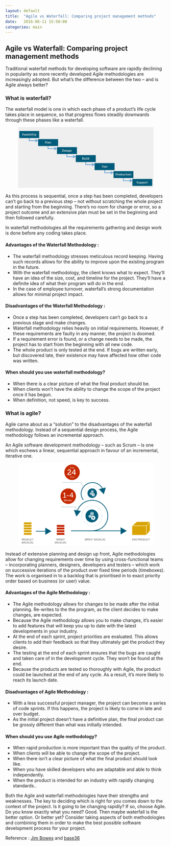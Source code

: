 ```yaml
---
layout: default
title:  "Agile vs Waterfall: Comparing project management methods"
date:   2016-06-11 15:50:00
categories: main
---
```


<h2><span>Agile vs Waterfall: Comparing project management methods</span></h2>

Traditional waterfall methods for developing software are rapidly declining in popularity as more recently developed Agile methodologies are increasingly adopted. But what’s the difference between the two – and is Agile always better?

<h3><span>What is waterfall?</span></h3>

The waterfall model is one in which each phase of a product’s life cycle takes place in sequence, so that progress flows steadily downwards through these phases like a waterfall.

<figure><img src="/images/waterfal.jpg" title="waterfal"></figure>

As this process is sequential, once a step has been completed, developers can’t go back to a previous step – not without scratching the whole project and starting from the beginning. There’s no room for change or error, so a project outcome and an extensive plan must be set in the beginning and then followed carefully.

In waterfall methodologies all the requirements gathering and design work is done before any coding takes place.

<h4><span>Advantages of the Waterfall Methodology :</span></h4>

<ul>
	<li>The waterfall methodology stresses meticulous record keeping. Having such records allows for the ability to improve upon the existing program in the future.</li>
	<li>With the waterfall methodology, the client knows what to expect. They’ll have an idea of the size, cost, and timeline for the project. They’ll have a definite idea of what their program will do in the end.</li>
	<li>In the case of employee turnover, waterfall’s strong documentation allows for minimal project impact.</li>
</ul>	


<h4><span>Disadvantages of the Waterfall Methodology :</span></h4>

<ul>
	<li>Once a step has been completed, developers can’t go back to a previous stage and make changes.</li>
	<li>Waterfall methodology relies heavily on initial requirements. However, if these requirements are faulty in any manner, the project is doomed.</li>
	<li>If a requirement error is found, or a change needs to be made, the project has to start from the beginning with all new code.</li>
	<li>The whole product is only tested at the end. If bugs are written early, but discovered late, their existence may have affected how other code was written.</li>
</ul>	


<h4><span>When should you use waterfall methodology?</span></h4>

<ul>
	<li>When there is a clear picture of what the final product should be.</li>
	<li>When clients won’t have the ability to change the scope of the project once it has begun.</li>
	<li>When definition, not speed, is key to success.</li>
</ul>	


<h3><span>What is agile?</span></h3>

Agile came about as a “solution” to the disadvantages of the waterfall methodology. Instead of a sequential design process, the Agile methodology follows an incremental approach.

An Agile software development methodology – such as Scrum – is one which eschews a linear, sequential approach in favour of an incremental, iterative one.

<figure><img src="/images/agile.png" title="agile"></figure>

Instead of extensive planning and design up front, Agile methodologies allow for changing requirements over time by using cross-functional teams – incorporating planners, designers, developers and testers – which work on successive iterations of the product over fixed time periods (timeboxes). The work is organised in to a backlog that is prioritised in to exact priority order based on business (or user) value.


<h4><span>Advantages of the Agile Methodology : </span></h4>

<ul>
	<li>The Agile methodology allows for changes to be made after the initial planning. Re-writes to the the program, as the client decides to make changes, are expected.</li>
	<li>Because the Agile methodology allows you to make changes, it’s easier to add features that will keep you up to date with the latest developments in your industry.</li>
	<li>At the end of each sprint, project priorities are evaluated. This allows clients to add their feedback so that they ultimately get the product they desire.</li>
	<li>The testing at the end of each sprint ensures that the bugs are caught and taken care of in the development cycle. They won’t be found at the end.</li>
	<li>Because the products are tested so thoroughly with Agile, the product could be launched at the end of any cycle. As a result, it’s more likely to reach its launch date.</li>
</ul>	


<h4><span>Disadvantages of Agile Methodology : </span></h4>

<ul>
	<li>With a less successful project manager, the project can become a series of code sprints. If this happens, the project is likely to come in late and over budget.</li>
	<li>As the initial project doesn’t have a definitive plan, the final product can be grossly different than what was initially intended.</li>
</ul>


<h4><span>When should you use Agile methodology?</span></h4>

<ul>
	<li>When rapid production is more important than the quality of the product.</li>
	<li>When clients will be able to change the scope of the project.</li>
	<li>When there isn’t a clear picture of what the final product should look like.</li>
	<li>When you have skilled developers who are adaptable and able to think independently.</li>
	<li>When the product is intended for an industry with rapidly changing standards..</li>
</ul>

Both the Agile and waterfall methodologies have their strengths and weaknesses. The key to deciding which is right for you comes down to the context of the project. Is it going to be changing rapidly? If so, choose Agile. Do you know exactly what you need? Good. Then maybe waterfall is the better option. Or better yet? Consider taking aspects of both methodologies and combining them in order to make the best possible software development process for your project.


Reference : <a href="https://manifesto.co.uk/agile-vs-waterfall-comparing-project-management-methodologies/" target="_blank">Jim Bowes</a> and <a href="http://www.base36.com/2012/12/agile-waterfall-methodologies-a-side-by-side-comparison/" target="_blank">base36</a>